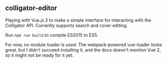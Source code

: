 ## colligator-editor

Playing with Vue.js 2 to make a simple interface for interacting with the
Colligator API. Currently supports search and cover editing.

Run `npm run build` to compile ES2015 to ES5.

For now, no module loader is used. The webpack-powered vue-loader looks
great, but I didn't succeed installing it, and the docs doesn't mention Vue 2,
so it might not be ready for it yet.
